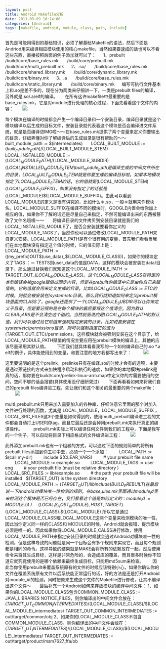 ```yaml
---
layout: post
title: Android Makefile分析
date: 2011-03-09 10:14:00
categories: [Android]
tags: [makefile, android, module, class, path, include]
---
```

首先是可能用得到的基础知识，必须了解基础Makefile的语法，然后下面是Andriod用来编译相应模块使用的核心makefile，当然如果要速成的话也可以不看这些东西，直接按照后面的例子添加就可以了：
     1、prebuilt
      /build/core/base_rules.mk
      /build/core/prebuilt.mk
      /build/core/multi_prebuilt.mk
     2、.so/
      /build/core/base_rules.mk
      /build/core/shared_library.mk
      /build/core/dynamic_library.mk
      /build/core/binary.mk
     3、.a
      /build/core/base_rules.mk
      /build/core/static_library.mk
      /build/core/binary.mk
     编写可执行文件基本上和.so是差不多的，现在分为两类来仔细讲一下，一类是prebuilt files的编译，另外就是.so/.a/elf的编译。
     在所有这许makefile中最重要的是base_rules.mk，它是对module进行处理的核心过程，下面先看看这个文件的内容：
      ![](http://hiphotos.baidu.com/lucky900apple/pic/item/912c98f81ef6bcbffc037fd9.jpg)

每个模块在编译的时候都会产生一个编译目录和一个安装目录，编译目录就是这个模块编译以后生成的目标文件，安装目录就代表着这个模块是否会编译进文件系统，就是是否编译进IMG啦～～在base_rules.mk提供了两个变量来定义你要输出的目录，仔细弄懂对你了解编译后的生成目录是很有帮助的～～
      built_module_path := $(intermediates)
      LOCAL_BUILT_MODULE := $(built_module_path)/$(LOCAL_BUILT_MODULE_STEM)
      LOCAL_INSTALLED_MODULE := $(LOCAL_MODULE_PATH)/$(LOCAL_MODULE_SUBDIR)$(LOCAL_INSTALLED_MODULE_STEM)
      built_module_path是编译生成的中间文件所在的目录，LOCAL_BUILT_MODULE_STEM就是你要生成的编译目标啦，如果本地模块指定了LOCAL_MODULE_STEM的话，它的值就是$(LOCAL_MODULE_STEM)$(LOCAL_MODULE_SUFFIX)，如果没有指定了的话就是$(LOCAL_MODULE)$(LOCAL_MODULE_SUFFIX)。由此可以看到LOCAL_MODULE的定义是很有讲究的，比如什么＊.so，一般＊就用来作模块名。LOCAL_MODULE_SUFFIX在编译不同的模块时，GOOGLE内置会给你加上相应的值，如果你不了解的话还是尽量自己来指定，不然可能编译出来的东西被篡改了文件名哦噢～～
      将编译目录的文件拷贝到安装目录就是我们的LOCAL_INSTALLED_MODULE了，是否会安装就要看你定义的 LOCAL_MODULE_TAGS了，当然你也可以通过修改LOCAL_MODULE_PATH来自定义安装。LOCAL_MODULE_PATH是有个很有用的变量，首先我们看看当我们在本地模块没有指定这个值的时候，它的值实际上是：LOCAL_MODULE_PATH := $($(my_prefix)OUT$(use_data)_$(LOCAL_MODULE_CLASS))，如果你的模块定义了TAGS ：＝ TESTS则user_data的值是DATA，这样的模块会被安装在data/目录下，那么通过替换我们就知道这个LOCAL_MODULE_PATH := TARGET_OUT_$(LOCAL_MODULE_CLASS)。这个LOCAL_MODULE_CLASS在特定的类型编译会被google赋值成固定内容，但是在prebuilt的编译中它是由你自己来赋值的，它的值就会用来定义生成的目录，比如LOCAL_MODULE_CLASS := ETC的时候，则就会被安装在/system/etc目录。那么我们就知道如何来定义prebuilt模块里面的CLASS了，google还提供了一个 LOCAL_MODULE_SUBDIR可以让你来定义子目录，但是要记得的是在每个模块的最后要将这个值清空，因为默认CLEAR_VARS是不会清空这个值的。
      当然前面说的是LOCAL_MODULE_PATH的默认值，我们可以通过给它赋值来强制指定安装的目录，比如说要安装在system/etc /permissions目录，则可以强制指定它的值为$(TARGET_OUT_ETC)/permissions，这样模块就会被强制安装在这个目录了，给LOCAL_MODULE_PATH赋值的情况主要应用在prebuilt模块的编译上，其他的应该尽量采用其默认值。
      下面我们就具体看看我写的一个如何编译自己的.so *.a elf的例子，具体能使用到的变量，和要注意的地方我都写出来了：
         ![](http://hiphotos.baidu.com/lucky900apple/pic/item/26ca4bd1442fa28651da4ba2.jpg)

这里要说明的是这个prelink，prelinke只有在编译.so的时候才会有的选项，主要是通过预链接的方式来加快程序启动和执行的速度，如果你的本地模块prelink是真的话，那你要在build/core/prelink-linux-arm.map中定义你的库需要使用的空间，空间不够的话会报错(具体使用没仔细研究过)
       下面再看看如何来将我们自己的prebuilt files编译进工程，先让我们和这个相关的最重要的两个makefile：
        ![](http://hiphotos.baidu.com/lucky900apple/pic/item/bdf481cc6acfb6557f3e6faa.jpg)

multi_prebuilt.mk只用来加入需要加入的各种库，仔细注意它里面的那个对加入文件进行处理的函数，尤其是 LOCAL_MODULE，LOCAL_MODULE_SUFFIX ，LOCAL_SRC_FILES这3个变量是如何得到的，使用multi_prebuilt编译进工程的文件都会自动打上USER的tag。而且它最后还是会掉用prebuilt.mk来执行真正的编译操作。
        prebuilt.mk实际上可以编译任何文件到我们的工程中，下面是我写的一个例子，可以自动将目录下相应格式的文件编译进工程：
      ![](http://hiphotos.baidu.com/lucky900apple/pic/item/6b97d222dcb361558a82a1b0.jpg)

此外添加prebuilt.mk也有一个粗暴的方式，可以通过下面的规则简单的将所有prebuilt files添加到你工程中去，必须一个一个添加：
        LOCAL_PATH := $(call my-dir)
        include $(CLEAR_VARS)
        # your prebuilt file name
        LOCAL_MODULE := example.so
        LOCAL_MODULE_TAGS := user eng
        # your prebuilt file (must be relative directory )
        LOCAL_SRC_FILES := lib/example.so
        # the path your prebuilt file will be installed   $(TARGET_OUT) is the system directory
        LOCAL_MODULE_PATH := $(TARGET_OUT)/lib  
        include (BUILD_PREBUILT)
在最后说一下Android对模块唯一性检测的规则，在base_rules.mk里面通过module_id里来检测这个模块是否已经存在，我们看看这个值是如何定义的：
module_id := MODULE.$(if /
    $(LOCAL_IS_HOST_MODULE),HOST,TARGET).$(LOCAL_MODULE_CLASS).$(LOCAL_MODULE)
所以它是通过LOCAL_MODULE_CLASS和LOCAL_MODULE这两个变量来检测模块的唯一性，因此当你定义同一样的CLASS和 MODULE的时候，Android就会报错，提示模块必须是唯一的。因此如果你将LOCAL_MODULE_CALSS进行修改，使用 LOCAL_MODULE_PATH来指定安装目录的时候就会逃过Android对模块唯一性的检测，但是这样导致的问题就是同一个目标会有多个规则来实现它，而且每个规则都是相同的命令。这样导致的结果就是MAKE会将所有的依赖放在一起，然后使用命令来将其生成目标，这样是非常危险的，会造成库的覆盖，而且很多时候你不知道它就究竟使用的是哪个依赖来最终生成目标，只能用md5sum来检查。
      因此当你使用prebuilt来覆盖系统原有的文件的时候应该特别小心，如果你确认你的文件在覆盖系统原有文件以后系统能正常运行的话，好的方法是还是打开Android对module_id的检测，同时把原来生成这个文件的Makefile进行修改，让其不编译出这个文件～
      最后补充一个Android如何来存放模块的编译中间文件：
1、如果你的LOCAL_MODULE_CLASS包含COMMON_MODULE_CLASS := JAVA_LIBRARIES NOTICE_FILES，则你编译出的中间文件会放在：
   $(TARGET__OUT_COMMON_INTERMEDIATES)/$(LOCAL_MODULE_CLASS)/$(LOCAL_MODULE)_intermediates/
TARGET_OUT_COMMON_INTERMEDIATES := out/target/common/obj
2、如果你的LOCAL_MODULE_CLASS不包含COMMON_MODULE_CLASS，则你编译出的中间文件会放在：
     $(TARGET__OUT_INTERMEDIATES)/$(LOCAL_MODULE_CLASS)/$(LOCAL_MODULE)_intermediates/
TARGET_OUT_INTERMEDIATES := out/target/product/msm7627_ffa/ob
